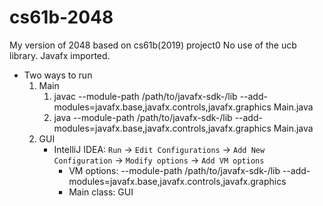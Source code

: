 # cs61b-2048
My version of 2048 based on cs61b(2019) project0
No use of the ucb library.
Javafx imported.

- Two ways to run
  1. Main
     1. javac --module-path /path/to/javafx-sdk-<version>/lib --add-modules=javafx.base,javafx.controls,javafx.graphics Main.java
     2. java --module-path /path/to/javafx-sdk-<version>/lib --add-modules=javafx.base,javafx.controls,javafx.graphics Main.java
  2. GUI
     - IntelliJ IDEA: `Run` -> `Edit Configurations` -> `Add New Configuration` -> `Modify options` -> `Add VM options`
       - VM options: --module-path /path/to/javafx-sdk-<version>/lib --add-modules=javafx.base,javafx.controls,javafx.graphics
       - Main class: GUI
